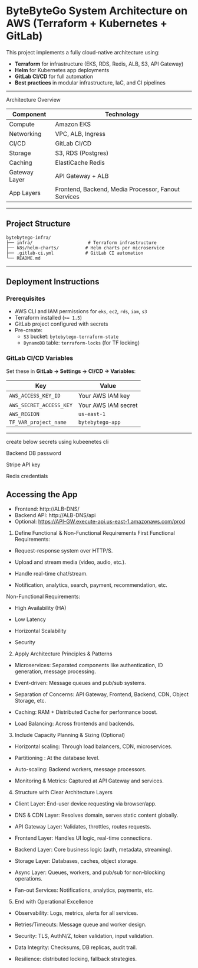 # ByteByteGo System Architecture on AWS (Terraform + Kubernetes + GitLab)



This project implements a fully cloud-native architecture using:
- **Terraform** for infrastructure (EKS, RDS, Redis, ALB, S3, API Gateway)
- **Helm** for Kubernetes app deployments
- **GitLab CI/CD** for full automation
- **Best practices** in modular infrastructure, IaC, and CI pipelines

---

 Architecture Overview

| Component        | Technology         |
|------------------|--------------------|
| Compute          | Amazon EKS         |
| Networking       | VPC, ALB, Ingress  |
| CI/CD            | GitLab CI/CD       |
| Storage          | S3, RDS (Postgres) |
| Caching          | ElastiCache Redis  |
| Gateway Layer    | API Gateway + ALB  |
| App Layers       | Frontend, Backend, Media Processor, Fanout Services

---

##  Project Structure

```
bytebytego-infra/
├── infra/                     # Terraform infrastructure
├── k8s/helm-charts/          # Helm charts per microservice
├── .gitlab-ci.yml            # GitLab CI automation
└── README.md
```

---

## Deployment Instructions

###  Prerequisites

- AWS CLI and IAM permissions for `eks`, `ec2`, `rds`, `iam`, `s3`
- Terraform installed (`>= 1.5`)
- GitLab project configured with secrets
- Pre-create:
  - `S3` bucket: `bytebytego-terraform-state`
  - `DynamoDB` table: `terraform-locks` (for TF locking)

###  GitLab CI/CD Variables

Set these in **GitLab → Settings → CI/CD → Variables**:

| Key                     | Value                        |
|-------------------------|------------------------------|
| `AWS_ACCESS_KEY_ID`     | Your AWS IAM key             |
| `AWS_SECRET_ACCESS_KEY` | Your AWS IAM secret          |
| `AWS_REGION`            | `us-east-1`                  |
| `TF_VAR_project_name`   | `bytebytego-app`             |

---
create  below secrets using kubeenetes cli

Backend DB password

Stripe API key

Redis credentials


## Accessing the App

- Frontend: http://ALB-DNS/
- Backend API: http://ALB-DNS/api
- Optional: https://API-GW.execute-api.us-east-1.amazonaws.com/prod

1. Define Functional & Non-Functional Requirements First
Functional Requirements:

- Request-response system over HTTP/S.

- Upload and stream media (video, audio, etc.).

- Handle real-time chat/stream.

- Notification, analytics, search, payment, recommendation, etc.

Non-Functional Requirements:

- High Availability (HA)

- Low Latency

- Horizontal Scalability

- Security
  
2. Apply Architecture Principles & Patterns
   
- Microservices: Separated components like authentication, ID generation, message processing.

- Event-driven: Message queues and pub/sub systems.

- Separation of Concerns: API Gateway, Frontend, Backend, CDN, Object Storage, etc.

- Caching: RAM + Distributed Cache for performance boost.

- Load Balancing: Across frontends and backends.

3. Include Capacity Planning & Sizing (Optional)

- Horizontal scaling: Through load balancers, CDN, microservices.

- Partitioning : At the database level.

- Auto-scaling: Backend workers, message processors.

- Monitoring & Metrics: Captured at API Gateway and services.

4. Structure with Clear Architecture Layers


- Client Layer: End-user device requesting via browser/app.

- DNS & CDN Layer: Resolves domain, serves static content globally.

- API Gateway Layer: Validates, throttles, routes requests.

- Frontend Layer: Handles UI logic, real-time connections.

- Backend Layer: Core business logic (auth, metadata, streaming).

- Storage Layer: Databases, caches, object storage.

- Async Layer: Queues, workers, and pub/sub for non-blocking operations.

- Fan-out Services: Notifications, analytics, payments, etc.

5. End with Operational Excellence
- Observability: Logs, metrics, alerts for all services.

- Retries/Timeouts: Message queue and worker design.

- Security: TLS, AuthN/Z, token validation, input validation.

- Data Integrity: Checksums, DB replicas, audit trail.

- Resilience: distributed locking, fallback strategies.




